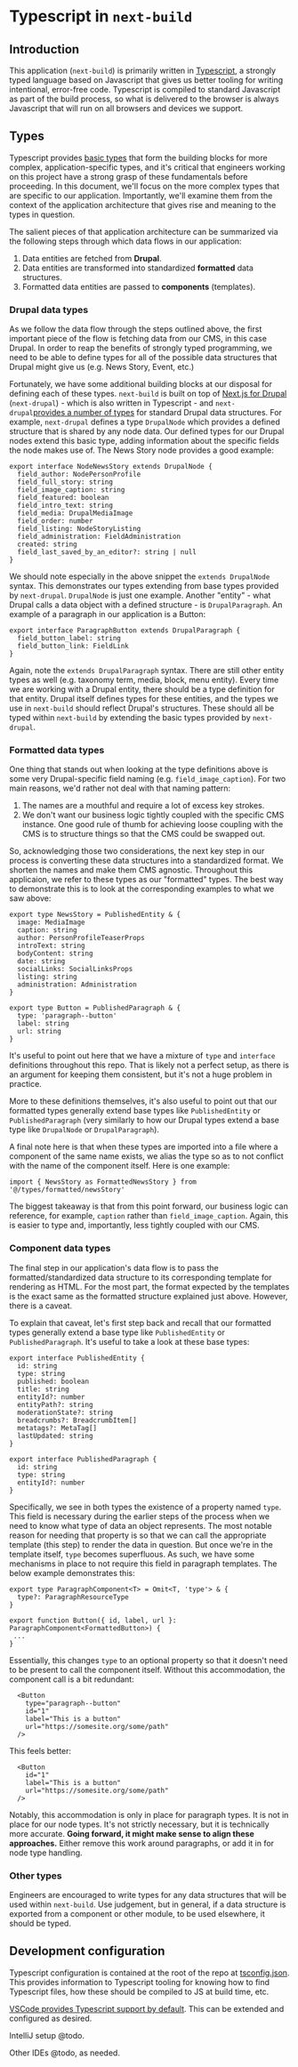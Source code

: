 # Typescript in `next-build`

## Introduction

This application (`next-build`) is primarily written in [Typescript](https://www.typescriptlang.org/), a strongly typed language based on Javascript that gives us better tooling for writing intentional, error-free code. Typescript is compiled to standard Javascript as part of the build process, so what is delivered to the browser is always Javascript that will run on all browsers and devices we support.

## Types

Typescript provides [basic types](https://www.typescriptlang.org/docs/handbook/basic-types.html) that form the building blocks for more complex, application-specific types, and it's critical that engineers working on this project have a strong grasp of these fundamentals before proceeding. In this document, we'll focus on the more complex types that are specific to our application. Importantly, we'll examine them from the context of the application architecture that gives rise and meaning to the types in question.

The salient pieces of that application architecture can be summarized via the following steps through which data flows in our application:

1. Data entities are fetched from **Drupal**.
2. Data entities are transformed into standardized **formatted** data structures.
3. Formatted data entities are passed to **components** (templates).

### Drupal data types

As we follow the data flow through the steps outlined above, the first important piece of the flow is fetching data from our CMS, in this case Drupal. In order to reap the benefits of strongly typed programming, we need to be able to define types for all of the possible data structures that Drupal might give us (e.g. News Story, Event, etc.)

Fortunately, we have some additional building blocks at our disposal for defining each of these types. `next-build` is built on top of [Next.js for Drupal](https://next-drupal.org/) (`next-drupal`) - which is also written in Typescript - and `next-drupal`[provides a number of types](https://github.com/chapter-three/next-drupal/blob/main/packages/next-drupal/src/types.ts) for standard Drupal data structures. For example, `next-drupal` defines a type `DrupalNode` which provides a defined structure that is shared by any node data. Our defined types for our Drupal nodes extend this basic type, adding information about the specific fields the node makes use of. The News Story node provides a good example:

```
export interface NodeNewsStory extends DrupalNode {
  field_author: NodePersonProfile
  field_full_story: string
  field_image_caption: string
  field_featured: boolean
  field_intro_text: string
  field_media: DrupalMediaImage
  field_order: number
  field_listing: NodeStoryListing
  field_administration: FieldAdministration
  created: string
  field_last_saved_by_an_editor?: string | null
}
```

We should note especially in the above snippet the `extends DrupalNode` syntax. This demonstrates our types extending from base types provided by `next-drupal`. `DrupalNode` is just one example. Another "entity" - what Drupal calls a data object with a defined structure - is `DrupalParagraph`. An example of a paragraph in our application is a Button:

```
export interface ParagraphButton extends DrupalParagraph {
  field_button_label: string
  field_button_link: FieldLink
}
```

Again, note the `extends DrupalParagraph` syntax. There are still other entity types as well (e.g. taxonomy term, media, block, menu entity). Every time we are working with a Drupal entity, there should be a type definition for that entity. Drupal itself defines types for these entities, and the types we use in `next-build` should reflect Drupal's structures. These should all be typed within `next-build` by extending the basic types provided by `next-drupal`.

### Formatted data types

One thing that stands out when looking at the type definitions above is some very Drupal-specific field naming (e.g. `field_image_caption`). For two main reasons, we'd rather not deal with that naming pattern:

1. The names are a mouthful and require a lot of excess key strokes.
2. We don't want our business logic tightly coupled with the specific CMS instance. One good rule of thumb for achieving loose coupling with the CMS is to structure things so that the CMS could be swapped out.

So, acknowledging those two considerations, the next key step in our process is converting these data structures into a standardized format. We shorten the names and make them CMS agnostic. Throughout this applicaion, we refer to these types as our "formatted" types. The best way to demonstrate this is to look at the corresponding examples to what we saw above:

```
export type NewsStory = PublishedEntity & {
  image: MediaImage
  caption: string
  author: PersonProfileTeaserProps
  introText: string
  bodyContent: string
  date: string
  socialLinks: SocialLinksProps
  listing: string
  administration: Administration
}
```

```
export type Button = PublishedParagraph & {
  type: 'paragraph--button'
  label: string
  url: string
}
```

It's useful to point out here that we have a mixture of `type` and `interface` definitions throughout this repo. That is likely not a perfect setup, as there is an argument for keeping them consistent, but it's not a huge problem in practice.

More to these definitions themselves, it's also useful to point out that our formatted types generally extend base types like `PublishedEntity` or `PublishedParagraph` (very similarly to how our Drupal types extend a base type like `DrupalNode` or `DrupalParagraph`).

A final note here is that when these types are imported into a file where a component of the same name exists, we alias the type so as to not conflict with the name of the component itself. Here is one example:

```
import { NewsStory as FormattedNewsStory } from '@/types/formatted/newsStory'
```

The biggest takeaway is that from this point forward, our business logic can reference, for example, `caption` rather than `field_image_caption`. Again, this is easier to type and, importantly, less tightly coupled with our CMS.

### Component data types

The final step in our application's data flow is to pass the formatted/standardized data structure to its corresponding template for rendering as HTML. For the most part, the format expected by the templates is the exact same as the formatted structure explained just above. However, there is a caveat.

To explain that caveat, let's first step back and recall that our formatted types generally extend a base type like `PublishedEntity` or `PublishedParagraph`. It's useful to take a look at these base types:

```
export interface PublishedEntity {
  id: string
  type: string
  published: boolean
  title: string
  entityId?: number
  entityPath?: string
  moderationState?: string
  breadcrumbs?: BreadcrumbItem[]
  metatags?: MetaTag[]
  lastUpdated: string
}

export interface PublishedParagraph {
  id: string
  type: string
  entityId?: number
}
```

Specifically, we see in both types the existence of a property named `type`. This field is necessary during the earlier steps of the process when we need to know what type of data an object represents. The most notable reason for needing that property is so that we can call the appropriate template (this step) to render the data in question. But once we're in the template itself, `type` becomes superfluous. As such, we have some mechanisms in place to not require this field in paragraph templates. The below example demonstrates this:

```
export type ParagraphComponent<T> = Omit<T, 'type'> & {
  type?: ParagraphResourceType
}
```

```
export function Button({ id, label, url }: ParagraphComponent<FormattedButton>) {
 ...
}
```

Essentially, this changes `type` to an optional property so that it doesn't need to be present to call the component itself. Without this accommodation, the component call is a bit redundant:

```
  <Button
    type="paragraph--button"
    id="1"
    label="This is a button"
    url="https://somesite.org/some/path"
  />
```

This feels better:

```
  <Button
    id="1"
    label="This is a button"
    url="https://somesite.org/some/path"
  />
```

Notably, this accommodation is only in place for paragraph types. It is not in place for our node types. It's not strictly necessary, but it is technically more accurate. **Going forward, it might make sense to align these approaches.** Either remove this work around paragraphs, or add it in for node type handling.

### Other types

Engineers are encouraged to write types for any data structures that will be used within `next-build`. Use judgement, but in general, if a data structure is exported from a component or other module, to be used elsewhere, it should be typed.

## Development configuration

Typescript configuration is contained at the root of the repo at [tsconfig.json](https://github.com/department-of-veterans-affairs/next-build/blob/main/tsconfig.json). This provides information to Typescript tooling for knowing how to find Typescript files, how these should be compiled to JS at build time, etc.

[VSCode provides Typescript support by default](https://code.visualstudio.com/docs/languages/typescript). This can be extended and configured as desired.

IntelliJ setup @todo.

Other IDEs @todo, as needed.
